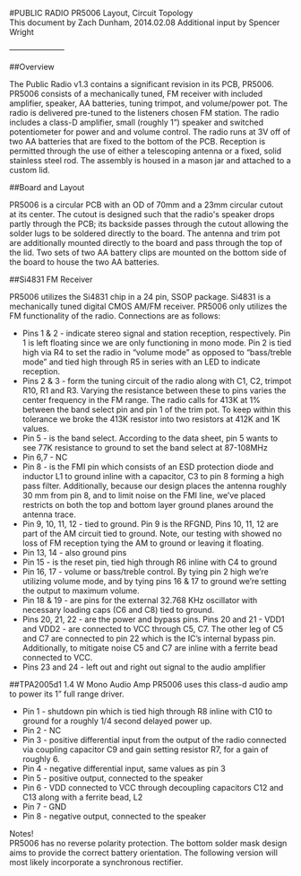 #PUBLIC RADIO PR5006 Layout, Circuit Topology  
This document by Zach Dunham, 2014.02.08
Additional input by Spencer Wright

———————

##Overview 

The Public Radio v1.3 contains a significant revision in its PCB, PR5006. PR5006 consists of a mechanically tuned, FM receiver with included amplifier, speaker, AA batteries, tuning trimpot, and volume/power pot. The radio is delivered pre-tuned to the listeners chosen FM station. The radio includes a class-D amplifier, small (roughly 1”) speaker and switched potentiometer for power and and volume control. The radio runs at 3V off of two AA batteries that are fixed to the bottom of the PCB. Reception is permitted through the use of either a telescoping antenna or a fixed, solid stainless steel rod. The assembly is housed in a mason jar and attached to a custom lid.  

##Board and Layout 

PR5006 is a circular PCB with an OD of 70mm and a 23mm circular cutout at its center. The cutout is designed such that the radio's speaker drops partly through the PCB; its backside passes through the cutout allowing the solder lugs to be soldered directly to the board. The antenna and trim pot are additionally mounted directly to the board and pass through the top of the lid. Two sets of two AA battery clips are mounted on the bottom side of the board to house the two AA batteries.  

##Si4831 FM Receiver 

PR5006 utilizes the Si4831 chip in a 24 pin, SSOP package. Si4831 is a mechanically tuned digital CMOS AM/FM receiver. PR5006 only utilizes the FM functionality of the radio. Connections are as follows:

* Pins 1 & 2 - indicate stereo signal and station reception, respectively. Pin 1 is left floating since we are only functioning in mono mode. Pin 2 is tied high via R4 to set the radio in “volume mode” as opposed to “bass/treble mode” and tied high through R5 in series with an LED to indicate reception.  
* Pins 2 & 3 - form the tuning circuit of the radio along with C1, C2, trimpot R10, R1 and R3. Varying the resistance between these to pins varies the center frequency in the FM range. The radio calls for 413K at 1% between the band select pin and pin 1 of the trim pot. To keep within this tolerance we broke the 413K resistor into two resistors at 412K and 1K values.  
* Pin 5 - is the band select. According to the data sheet, pin 5 wants to see 77K resistance to ground to set the band select at 87-108MHz
* Pin 6,7 - NC 
* Pin 8 - is the FMI pin which consists of an ESD protection diode and inductor L1 to ground inline with a capacitor, C3 to pin 8 forming a high pass filter. Additionally, because our design places the antenna roughly 30 mm from pin 8, and to limit noise on the FMI line, we’ve placed restricts on both the top and bottom layer ground planes around the antenna trace.  
* Pin 9, 10, 11, 12 - tied to ground. Pin 9 is the RFGND, Pins 10, 11, 12 are part of the AM circuit tied to ground. Note, our testing with showed no loss of FM reception tying the AM to ground or leaving it floating.  
* Pin 13, 14 - also ground pins 
* Pin 15 - is the reset pin, tied high through R6 inline with C4 to ground 
* Pin 16, 17 - volume or bass/treble control. By tying pin 2 high we’re utilizing volume mode, and by tying pins 16 & 17 to ground we’re setting the output to maximum volume.  
* Pin 18 & 19 - are pins for the external 32.768 KHz oscillator with necessary loading caps (C6 and C8) tied to ground. 
* Pins 20, 21, 22 - are the power and bypass pins. Pins 20 and 21 - VDD1 and VDD2 - are connected to VCC through C5, C7.  The other leg of C5 and C7 are connected to pin 22 which is the IC’s internal bypass pin. Additionally, to mitigate noise C5 and C7 are inline with a ferrite bead connected to VCC.  
* Pins 23 and 24 - left out and right out signal to the audio amplifier

##TPA2005d1 1.4 W Mono Audio Amp
PR5006 uses this class-d audio amp to power its 1” full range driver.  

* Pin 1 - shutdown pin which is tied high through R8 inline with C10 to ground for a roughly 1/4 second delayed power up.
* Pin 2 - NC 
* Pin 3 - positive differential input from the output of the radio connected via coupling capacitor C9 and gain setting resistor R7, for a gain of roughly 6.  
* Pin 4 - negative differential input, same values as pin 3
* Pin 5 - positive output, connected to the speaker 
* Pin 6 - VDD connected to VCC through decoupling capacitors C12 and C13 along with a ferrite bead, L2
* Pin 7 - GND
* Pin 8 - negative output, connected to the speaker 

Notes!  
PR5006 has no reverse polarity protection.  The bottom solder mask design aims to provide the correct battery orientation. The following version will most likely incorporate a synchronous rectifier.

 
